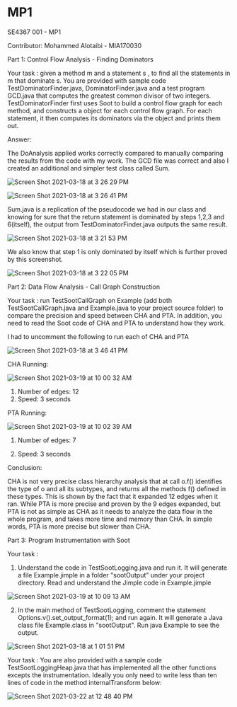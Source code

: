 # MP1
SE4367 001 - MP1

Contributor: Mohammed Alotaibi - MIA170030

Part 1: Control Flow Analysis - Finding Dominators

Your task : given a method  m  and a statement  s , to find all the statements in  m  that dominate  s. You are provided with sample code  TestDominatorFinder.java, DominatorFinder.java  and a test program  GCD.java  that computes the greatest common divisor of two integers.  TestDominatorFinder  first uses Soot to build a control flow graph for each method, and constructs a object for each control flow graph. For each statement, it then computes its dominators via the object and prints them out.

Answer: 

The DoAnalysis applied works correctly compared to manually comparing the results from the code with my work. The GCD file was correct and also I created an additional and simpler test class called Sum. 


![Screen Shot 2021-03-18 at 3 26 29 PM](https://user-images.githubusercontent.com/61093335/111693236-615f2380-87fe-11eb-8d2d-afe6764210dd.png)

![Screen Shot 2021-03-18 at 3 26 41 PM](https://user-images.githubusercontent.com/61093335/111693257-658b4100-87fe-11eb-9129-75e3faa51b8d.png)

Sum.java is a replication of the pseudocode we had in our class and knowing for sure that the return statement is dominated by steps 1,2,3 and 6(itself), the output from TestDominatorFinder.java outputs the same result. 

![Screen Shot 2021-03-18 at 3 21 53 PM](https://user-images.githubusercontent.com/61093335/111693486-ae42fa00-87fe-11eb-8e81-3586161f7dd1.png)

We also know that step 1 is only dominated by itself which is further proved by this screenshot. 

![Screen Shot 2021-03-18 at 3 22 05 PM](https://user-images.githubusercontent.com/61093335/111693560-c155ca00-87fe-11eb-896b-d50771f4d5cc.png)



Part 2: Data Flow Analysis - Call Graph Construction

Your task : run  TestSootCallGraph  on  Example  (add both  TestSootCallGraph.java  and  Example.java  to your project source folder) to compare the precision and speed between CHA and PTA. In addition, you need to read the Soot code of CHA and PTA to understand how they work.


I had to uncomment the following to run each of CHA and PTA 

![Screen Shot 2021-03-18 at 3 46 41 PM](https://user-images.githubusercontent.com/61093335/111695508-2f02f580-8801-11eb-98fc-72cf6c135f95.png)


CHA Running:

![Screen Shot 2021-03-19 at 10 00 32 AM](https://user-images.githubusercontent.com/61093335/111800765-47731e80-889a-11eb-890e-a031b385a5f8.png)

1. Number of edges: 12
2. Speed: 3 seconds

PTA Running:

![Screen Shot 2021-03-19 at 10 02 39 AM](https://user-images.githubusercontent.com/61093335/111800780-4a6e0f00-889a-11eb-9013-4c0eef4d968f.png)

1. Number of edges: 7

2. Speed: 3 seconds


Conclusion: 

CHA is not very precise class hierarchy analysis that at call o.f() identifies the type of o and all its subtypes, and returns all the methods f() defined in these types. This is shown by the fact that it expanded 12 edges when it ran. While PTA is more precise and proven by the 9 edges expanded, but PTA is not as simple as CHA as it needs to analyze the data flow in the whole program, and takes more time and memory than CHA. In simple words, PTA is more precise but slower than CHA. 

Part 3: Program Instrumentation with Soot


Your task :

1)  Understand the code in  TestSootLogging.java  and run it. It will generate a file Example.jimple in a folder "sootOutput" under your project directory. Read and understand the Jimple code in Example.jimple

![Screen Shot 2021-03-19 at 10 09 13 AM](https://user-images.githubusercontent.com/61093335/111801702-2fe86580-889b-11eb-846e-b406fdcbdf2e.png)


2)  In the main method of TestSootLogging, comment the statement Options.v().set_output_format(1); and run again. It will generate a Java class file Example.class in "sootOutput". Run java Example to see the output. 

![Screen Shot 2021-03-18 at 1 01 51 PM](https://user-images.githubusercontent.com/61093335/111674803-6a45fa00-87ea-11eb-8cb2-a18b8e703f6d.png)


Your task : You are also provided with a sample code  TestSootLoggingHeap.java  that has implemented all the other functions excepts the instrumentation. Ideally you only need to write less than ten lines of code in the method internalTransform  below:

![Screen Shot 2021-03-22 at 12 48 40 PM](https://user-images.githubusercontent.com/61093335/112034932-09316580-8b0d-11eb-8b40-56de619fa903.png)

